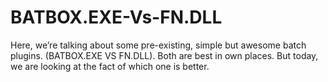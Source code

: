 # BATBOX.EXE-Vs-FN.DLL
Here, we’re talking about some pre-existing, simple but awesome batch plugins. (BATBOX.EXE VS FN.DLL). Both are best in own places. But today, we are looking at the fact of which one is better. 
